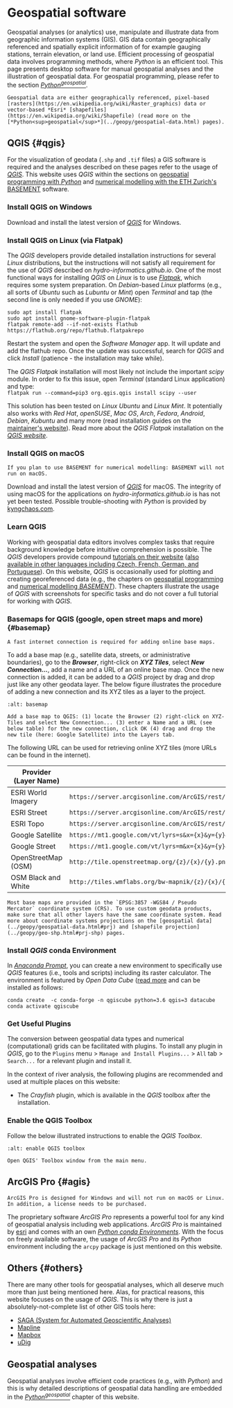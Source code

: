 # Geospatial software

Geospatial analyses (or analytics) use, manipulate and illustrate data from geographic information systems (GIS). GIS data contain  geographically referenced and spatially explicit information of for example gauging stations, terrain elevation, or land use. Efficient processing of geospatial data involves programming methods, where *Python* is an efficient tool. This page presents desktop software for manual geospatial analyses and the illustration of geospatial data. For geospatial programming, please refer to the section [*Python<sup>geospatial</sup>*](geo-python-basics/python.html).

```{note}
Geospatial data are either geographically referenced, pixel-based [rasters](https://en.wikipedia.org/wiki/Raster_graphics) data or vector-based *Esri* [shapefiles](https://en.wikipedia.org/wiki/Shapefile) (read more on the [*Python<sup>geospatial</sup>*](../geopy/geospatial-data.html) pages).
```

## QGIS {#qgis}
For the visualization of geodata (`.shp` and `.tif` files) a GIS software is required and the analyses described on these pages refer to the usage of [*QGIS*](https://www.qgis.org). This website uses *QGIS* within the sections on [geospatial programming with *Python*](geo-python-basics/python.html) and [numerical modelling with the ETH Zurich's BASEMENT](../numerics/basement.html) software.

### Install QGIS on Windows
Download and install the latest version of [*QGIS*](https://www.qgis.org/en/site/forusers/download.html) for Windows.

### Install QGIS on Linux (via Flatpak)

The *QGIS* developers provide detailed installation instructions for several *Linux* distributions, but the instructions will not satisfy all requirement for the use of *QGIS* described on *hydro-informatics.github.io*. One of the most functional ways for installing *QGIS* on *Linux* is to use [*Flatpak*](https://flathub.org/apps/details/org.qgis.qgis), which requires some system preparation. On *Debian*-based *Linux* platforms (e.g., all sorts of *Ubuntu* such as *Lubuntu* or *Mint*) open *Terminal* and tap (the second line is only needed if you use *GNOME*):

```
sudo apt install flatpak
sudo apt install gnome-software-plugin-flatpak
flatpak remote-add --if-not-exists flathub https://flathub.org/repo/flathub.flatpakrepo
```

Restart the system and open the *Software Manager* app. It will update and add the flathub repo. Once the update was successful, search for *QGIS* and click *Install* (patience - the installation may take while).

The *QGIS Flatpak* installation will most likely not include the important *scipy* module. In order to fix this issue, open  *Terminal* (standard Linux application) and type:
<br>`flatpak run --command=pip3 org.qgis.qgis install scipy --user`

This solution has been tested on *Linux Ubuntu* and *Linux Mint*. It potentially also works with *Red Hat*, *openSUSE*, *Mac OS*, *Arch*, *Fedora*, *Android*, *Debian*, *Kubuntu* and many more (read installation guides on the [maintainer's website](https://flatpak.org/setup/)). Read more about the *QGIS Flatpak* installation on the [*QGIS website*](https://qgis.org/en/site/forusers/alldownloads.html#flatpak).


### Install QGIS on macOS

```{note}
If you plan to use BASEMENT for numerical modelling: BASEMENT will not run on macOS.
```

Download and install the latest version of [*QGIS*](https://www.qgis.org/en/site/forusers/download.html) for macOS. The integrity of using macOS for the applications on *hydro-informatics.github.io* is has not yet been tested. Possible trouble-shooting with *Python* is provided by [kyngchaos.com](https://www.kyngchaos.com/software/qgis/).

### Learn QGIS
Working with geospatial data editors involves complex tasks that require background knowledge before intuitive comprehension is possible.  The *QGIS* developers provide compound [tutorials on their website](https://docs.qgis.org/testing/en/docs/training_manual/index.html) ([also available in other languages including Czech, French, German, and Portuguese](https://www.qgis.org/en/site/forusers/trainingmaterial/index.html)).
On this website, *QGIS* is occasionally used for plotting and creating georeferenced data (e.g., the chapters on [geospatial programming](geo-python-basics/python.html) and [numerical modelling *BASEMENT*](bm-pre.html)). These chapters illustrate the usage of *QGIS* with screenshots for specific tasks and do not cover a full tutorial for working with *QGIS*.


### Basemaps for QGIS (google, open street maps and more) {#basemap}
```{note}
A fast internet connection is required for adding online base maps.
```

To add a base map (e.g., satellite data, streets, or administrative boundaries), go to the ***Browser***, right-click on ***XYZ Tiles***, select ***New Connection...***, add a name and a URL of an online base map. Once the new connection is added, it can be added to a *QGIS* project by drag and drop just like any other geodata layer. The below figure illustrates the procedure of adding a new connection and its XYZ tiles as a layer to the project.

```{figure} ../img/qgis-basemap.png
:alt: basemap

Add a base map to QGIS: (1) locate the Browser (2) right-click on XYZ-Tiles and select New Connection... (3) enter a Name and a URL (see below table) for the new connection, click OK (4) drag and drop the new tile (here: Google Satellite) into the Layers tab.
```

The following URL can be used for retrieving online XYZ tiles (more URLs can be found in the internet).

| Provider (Layer Name) | URL                                                                                              |
|-----------------------|--------------------------------------------------------------------------------------------------|
| ESRI World Imagery    | `https://server.arcgisonline.com/ArcGIS/rest/services/World_Imagery/MapServer/tile/{z}/{y}/{x}`  |
| ESRI Street           | `https://server.arcgisonline.com/ArcGIS/rest/services/World_Street_Map/MapServer/tile/{z}/{y}/{x}` |
| ESRI Topo             | `https://server.arcgisonline.com/ArcGIS/rest/services/World_Topo_Map/MapServer/tile/{z}/{y}/{x}`   |
| Google Satellite      | `https://mt1.google.com/vt/lyrs=s&x={x}&y={y}&z={z}`                                               |
| Google Street         | `https://mt1.google.com/vt/lyrs=m&x={x}&y={y}&z={z}`                                               |
| OpenStreetMap (OSM)   | `http://tile.openstreetmap.org/{z}/{x}/{y}.png`                                                    |
| OSM Black and White   | `http://tiles.wmflabs.org/bw-mapnik/{z}/{x}/{y}.png`                                               |

```{tip}
Most base maps are provided in the `EPSG:3857 -WGS84 / Pseudo Mercator` coordinate system (CRS). To use custom geodata products, make sure that all other layers have the same coordinate system. Read more about coordinate systems projections on the [geospatial data](../geopy/geospatial-data.html#prj) and [shapefile projection](../geopy/geo-shp.html#prj-shp) pages.
```

### Install *QGIS* conda Environment

In [*Anaconda Prompt*](../get-started/ide.html#anaconda), you can create a new environment to specifically use *QGIS* features (i.e., tools and scripts) including its raster calculator. The environment is featured by *Open Data Cube* ([read more](https://datacube-qgis.readthedocs.io/en/latest/installation.html) and can be installed as follows:

```
conda create  -c conda-forge -n qgiscube python=3.6 qgis=3 datacube
conda activate qgiscube
```

### Get Useful Plugins <a name="plugins"></a>

The conversion between geospatial data types and numerical (computational) grids can be facilitated with plugins. To install any plugin in *QGIS*, go to the `Plugins` menu > `Manage and Install Plugins...` > `All` tab > `Search...` for a relevant plugin and install it.

In the context of river analysis, the following plugins are recommended and used at multiple places on this website:

* The *Crayfish* plugin, which is available in the *QGIS* toolbox after the installation.

### Enable the QGIS Toolbox <a name="qgis-tbx"></a>

Follow the below illustrated instructions to enable the *QGIS* *Toolbox*.

```{figure} ../img/qgis-tbx.png
:alt: enable QGIS toolbox

Open QGIS' Toolbox window from the main menu.
```



## ArcGIS Pro {#agis}
```{attention}
ArcGIS Pro is designed for Windows and will not run on macOS or Linux. In addition, a license needs to be purchased.
```
The proprietary software *ArcGIS Pro* represents a powerful tool for any kind of geospatial analysis including web applications. *ArcGIS Pro* is maintained by [esri](https://www.esri.com/) and comes with an own [*Python conda Environments*](../python-basics/pyinstall.html).
With the focus on freely available software, the usage of *ArcGIS Pro* and its *Python* environment including the `arcpy` package is just mentioned on this website.

## Others {#others}
There are many other tools for geospatial analyses, which all deserve much more than just being mentioned here. Alas, for practical reasons, this website focuses on the usage of *QGIS*. This is why there is just a absolutely-not-complete list of other GIS tools here:

* [SAGA (System for Automated Geoscientific Analyses)](http://www.saga-gis.org/en/index.html)
* [Mapline](https://mapline.com/)
* [Mapbox](https://www.mapbox.com/)
* [uDig](http://udig.refractions.net/)

## Geospatial analyses

Geospatial analyses involve efficient code practices (e.g., with *Python*) and this is why detailed descriptions of geospatial data handling are embedded in the [*Python<sup>geospatial</sup>*](geo-python-basics/python.html) chapter of this website.
